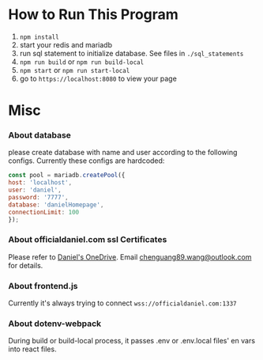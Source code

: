 # How to Run This Program

1. `npm install`
2. start your redis and mariadb
3. run sql statement to initialize database. See files in `./sql_statements`
4. `npm run build` or `npm run build-local`
5. `npm start` or `npm run start-local`
6. go to `https://localhost:8080` to view your page


# Misc

### About database

please create database with name and user according to the following configs. Currently these configs are hardcoded:

```javascript
const pool = mariadb.createPool({
host: 'localhost',
user: 'daniel',
password: '7777',
database: 'danielHomepage',
connectionLimit: 100
});
```

### About officialdaniel.com ssl Certificates

Please refer to [Daniel's OneDrive](https://onedrive.live.com/?id=3418FCE41D5324F5%214827&cid=3418FCE41D5324F5). Email chenguang89.wang@outlook.com for details.

### About frontend.js

Currently it's always trying to connect `wss://officialdaniel.com:1337`

### About dotenv-webpack

During build or build-local process, it passes .env or .env.local files' en vars into react files.